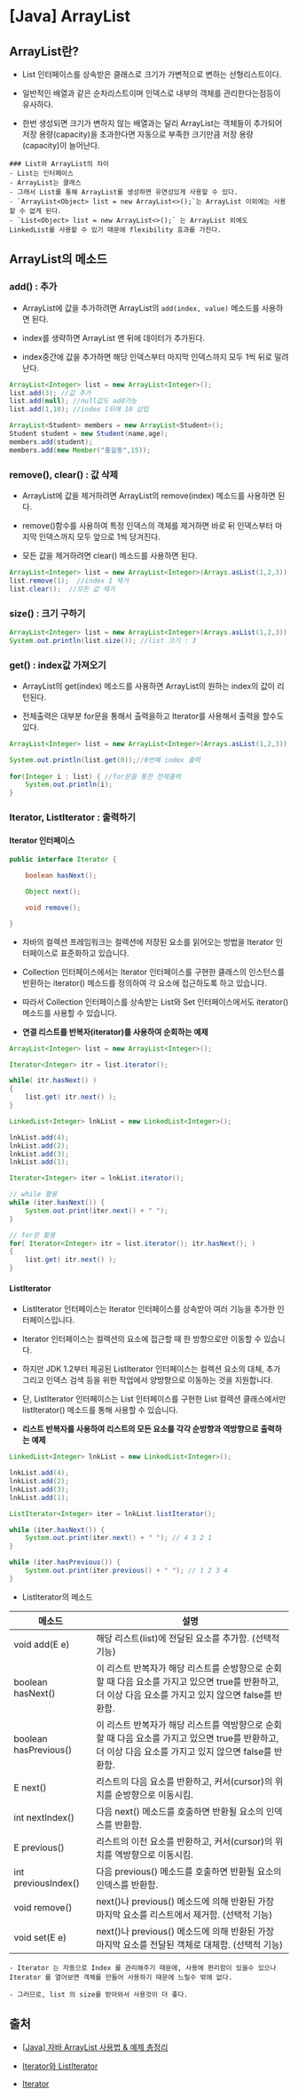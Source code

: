 # [Java] ArrayList


## ArrayList란?

-  List 인터페이스를 상속받은 클래스로 크기가 가변적으로 변하는 선형리스트이다.

- 일반적인 배열과 같은 순차리스트이며 인덱스로 내부의 객체를 관리한다는점등이 유사하다. 

- 한번 생성되면 크기가 변하지 않는 배열과는 달리 ArrayList는 객체들이 추가되어 저장 용량(capacity)을 초과한다면 자동으로 부족한 크기만큼 저장 용량(capacity)이 늘어난다. 

```tip
### List와 ArrayList의 차이
- List는 인터페이스
- ArrayList는 클래스
- 그래서 List를 통해 ArrayList를 생성하면 유연성있게 사용할 수 있다. 
- `ArrayList<Object> list = new ArrayList<>();`는 ArrayList 이외에는 사용할 수 없게 된다. 
- `List<Object> list = new ArrayList<>();` 는 ArrayList 외에도 LinkedList를 사용할 수 있기 때문에 flexibility 효과를 가진다.
```

## ArrayList의 메소드

### add() : 추가

- ArrayList에 값을 추가하려면 ArrayList의 `add(index, value)` 메소드를 사용하면 된다. 

- index를 생략하면 ArrayList 맨 뒤에 데이터가 추가된다.

- index중간에 값을 추가하면 해당 인덱스부터 마지막 인덱스까지 모두 1씩 뒤로 밀려난다. 

```java
ArrayList<Integer> list = new ArrayList<Integer>();
list.add(3); //값 추가
list.add(null); //null값도 add가능
list.add(1,10); //index 1뒤에 10 삽입
```

```java
ArrayList<Student> members = new ArrayList<Student>();
Student student = new Student(name,age);
members.add(student);
members.add(new Member("홍길동",15));
```


### remove(), clear() : 값 삭제

- ArrayList에 값을 제거하려면 ArrayList의 remove(index) 메소드를 사용하면 된다. 

- remove()함수를 사용하여 특정 인덱스의 객체를 제거하면 바로 뒤 인덱스부터 마지막 인덱스까지 모두 앞으로 1씩 당겨진다. 

- 모든 값을 제거하려면 clear() 메소드를 사용하면 된다.

```java
ArrayList<Integer> list = new ArrayList<Integer>(Arrays.asList(1,2,3));
list.remove(1);  //index 1 제거
list.clear();  //모든 값 제거
```

### size() : 크기 구하기

```java
ArrayList<Integer> list = new ArrayList<Integer>(Arrays.asList(1,2,3));
System.out.println(list.size()); //list 크기 : 3
```


### get() : index값 가져오기

- ArrayList의 get(index) 메소드를 사용하면 ArrayList의 원하는 index의 값이 리턴된다. 

- 전체출력은 대부분 for문을 통해서 출력을하고 Iterator를 사용해서 출력을 할수도 있다.


```java
ArrayList<Integer> list = new ArrayList<Integer>(Arrays.asList(1,2,3));

System.out.println(list.get(0));//0번째 index 출력
		
for(Integer i : list) { //for문을 통한 전체출력
    System.out.println(i);
}
```

### Iterator, ListIterator : 출력하기

#### Iterator<E> 인터페이스
	
```java
public interface Iterator {

	boolean hasNext();

	Object next();

	void remove();

}
```

- 자바의 컬렉션 프레임워크는 컬렉션에 저장된 요소를 읽어오는 방법을 Iterator 인터페이스로 표준화하고 있습니다.

- Collection 인터페이스에서는 Iterator 인터페이스를 구현한 클래스의 인스턴스를 반환하는 iterator() 메소드를 정의하여 각 요소에 접근하도록 하고 있습니다.

- 따라서 Collection 인터페이스를 상속받는 List와 Set 인터페이스에서도 iterator() 메소드를 사용할 수 있습니다.

- **연결 리스트를 반복자(iterator)를 사용하여 순회하는 예제**

```java
ArrayList<Integer> list = new ArrayList<Integer>();

Iterator<Integer> itr = list.iterator();

while( itr.hasNext() )
{
	list.get( itr.next() );
}

```

```java
LinkedList<Integer> lnkList = new LinkedList<Integer>();

lnkList.add(4);
lnkList.add(2);
lnkList.add(3);
lnkList.add(1);

Iterator<Integer> iter = lnkList.iterator();

// while 활용
while (iter.hasNext()) {
    System.out.print(iter.next() + " ");
}

// for문 활용
for( Iterator<Integer> itr = list.iterator(); itr.hasNext(); )
{
	list.get( itr.next() );
}
```

#### ListIterator

- ListIterator 인터페이스는 Iterator 인터페이스를 상속받아 여러 기능을 추가한 인터페이스입니다.

- Iterator 인터페이스는 컬렉션의 요소에 접근할 때 한 방향으로만 이동할 수 있습니다.

- 하지만 JDK 1.2부터 제공된 ListIterator 인터페이스는 컬렉션 요소의 대체, 추가 그리고 인덱스 검색 등을 위한 작업에서 양방향으로 이동하는 것을 지원합니다.

- 단, ListIterator 인터페이스는 List 인터페이스를 구현한 List 컬렉션 클래스에서만 listIterator() 메소드를 통해 사용할 수 있습니다.

- **리스트 반복자를 사용하여 리스트의 모든 요소를 각각 순방향과 역방향으로 출력하는 예제**

```java
LinkedList<Integer> lnkList = new LinkedList<Integer>();

lnkList.add(4);
lnkList.add(2);
lnkList.add(3);
lnkList.add(1);

ListIterator<Integer> iter = lnkList.listIterator();

while (iter.hasNext()) {
    System.out.print(iter.next() + " "); // 4 3 2 1 
}

while (iter.hasPrevious()) {
    System.out.print(iter.previous() + " "); // 1 2 3 4
}
```


- ListIterator의 메소드

|메소드|설명|
|-----|-----|
|void add(E e)		|해당 리스트(list)에 전달된 요소를 추가함. (선택적 기능)|
|boolean hasNext()	|이 리스트 반복자가 해당 리스트를 순방향으로 순회할 때 다음 요소를 가지고 있으면 true를 반환하고, 더 이상 다음 요소를 가지고 있지 않으면 false를 반환함.|
|boolean hasPrevious()	|이 리스트 반복자가 해당 리스트를 역방향으로 순회할 때 다음 요소를 가지고 있으면 true를 반환하고, 더 이상 다음 요소를 가지고 있지 않으면 false를 반환함.|
|E next()		|리스트의 다음 요소를 반환하고, 커서(cursor)의 위치를 순방향으로 이동시킴.|
|int nextIndex()	|다음 next() 메소드를 호출하면 반환될 요소의 인덱스를 반환함.|
|E previous()		|리스트의 이전 요소를 반환하고, 커서(cursor)의 위치를 역방향으로 이동시킴.|
|int previousIndex()	|다음 previous() 메소드를 호출하면 반환될 요소의 인덱스를 반환함.|
void remove()		|next()나 previous() 메소드에 의해 반환된 가장 마지막 요소를 리스트에서 제거함. (선택적 기능)|
void set(E e)		|next()나 previous() 메소드에 의해 반환된 가장 마지막 요소를 전달된 객체로 대체함. (선택적 기능)|


```tip
- Iterator 는 자동으로 Index 를 관리해주기 때문에, 사용에 편리함이 있을수 있으나 Iterator 를 열어보면 객체를 만들어 사용하기 때문에 느릴수 밖에 없다.

- 그러므로, list 의 size를 받아와서 사용것이 더 좋다.
```


## 출처
- [[Java] 자바 ArrayList 사용법 & 예제 총정리](https://coding-factory.tistory.com/551)

- [Iterator와 ListIterator](http://www.tcpschool.com/java/java_collectionFramework_iterator)

- [Iterator](https://vaert.tistory.com/108)
